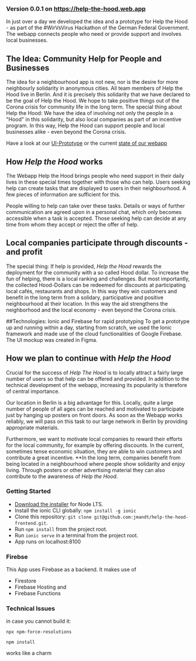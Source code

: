 ### Version 0.0.1 on https://help-the-hood.web.app 

In just over a day we developed the idea and a prototype for Help the Hood - as part of the #WirVsVirus Hackathon of 
the German Federal Government.  The webapp connects people who need or provide support and involves local businesses. 

## The Idea: Community Help for People and Businesses
The idea for a neighbourhood app is not new, nor is the desire for more neighbourly solidarity in anonymous cities.
All team members of Help the Hood live in Berlin. And it is precisely this solidarity that we have declared to be the 
goal of Help the Hood. We hope to take positive things out of the Corona crisis for community life in the long term. 
The special thing about Help the Hood: We have the idea of involving not only the people in a "Hood" in this solidarity, 
but also local companies as part of an incentive program. In this way, Help the Hood can support people and 
local businesses alike - even beyond the Corona crisis. 

Have a look at our [UI-Prototype](https://www.figma.com/proto/tdxaurj3F7TmSGfldgqpzH/Untitled?node-id=29%3A74&scaling=scale-down) 
or the current [state of our webapp](https://help-the-hood.web.app)

## How *Help the Hood* works
The Webapp Help the Hood brings people who need support in their daily lives in these special times together with those 
who can help. Users seeking help can create tasks that are displayed to users in their neighbourhood. A few pieces
of information are sufficient for this. 

People willing to help can take over these tasks. Details or ways of further communication are agreed upon in a 
personal chat, which only becomes accessible when a task is accepted. Those seeking help can decide at any time 
from whom they accept or reject the offer of help. 

## Local companies participate through discounts - and profit

The special thing: If help is provided, *Help the Hood* rewards the deployment for the community with a so called
Hood dollar. To increase the fun of helping, there is a local ranking and challenges. But most importantly,
the collected Hood-Dollars can be redeemed for discounts at participating local cafés, restaurants and shops.
In this way they win customers and benefit in the long term from a solidary, participative and positive neighbourhood 
at their location. In this way the aid strengthens the neighborhood and the local economy - even beyond the Corona crisis. 


##Technologies: Ionic and Firebase for rapid prototyping
To get a prototype up and running within a day, starting from scratch, we used the Ionic framework and made use 
of the cloud functionalities of Google Firebase. The UI mockup was created in Figma. 

## How we plan to continue with *Help the Hood*

Crucial for the success of *Help The Hood* is to locally attract a fairly large number of users so that 
help can be offered and provided. In addition to the technical development of the webapp, increasing its popularity 
is therefore of central importance. 

Our location in Berlin is a big advantage for this. Locally, quite a large number of people of all ages can be 
reached and motivated to participate just by hanging up posters on front doors. As soon as the Webapp works reliably, 
we will pass on this task to our large network in Berlin by providing appropriate materials. 

Furthermore, we want to motivate local companies to reward their efforts for the local community, for example by 
offering discounts. In the current, sometimes tense economic situation, they are able to win customers and contribute
a great incentive. **In the long term, companies benefit from being located in a neighbourhood where people show
solidarity and enjoy living. Through posters or other advertising material they can also contribute to the awareness 
of *Help the Hood*.


### Getting Started

* [Download the installer](https://nodejs.org/) for Node LTS.
* Install the ionic CLI globally: `npm install -g ionic`
* Clone this repository: `git clone git@github.com:jmandt/help-the-hood-frontend.git`.
* Run `npm install` from the project root.
* Run `ionic serve` in a terminal from the project root.
* App runs on localhost:8100

###  Firebse
This App uses Firebase as a backend. It makes use of 
* Firestore
* Firebase Hosting and
* Firebase Functions


### Technical Issues
in case you cannot build it:

    npx npm-force-resolutions
    
    npm install

works like a charm
